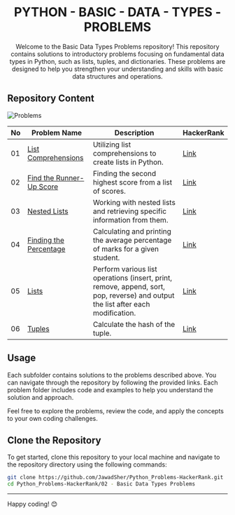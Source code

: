 <h1 align='center'>PYTHON - BASIC - DATA - TYPES - PROBLEMS</h1>

<p align='center'>Welcome to the Basic Data Types Problems repository! This repository contains solutions to introductory problems focusing on fundamental data types in Python, such as lists, tuples, and dictionaries. These problems are designed to help you strengthen your understanding and skills with basic data structures and operations.</p>

## Repository Content
![Problems](https://img.shields.io/badge/problems%20count-6-blue)

| No | Problem Name | Description | HackerRank|
|---|---|---|---|
| 01 | [List Comprehensions](https://github.com/JawadSher/Python_Problems-HackerRank/tree/main/02%20-%20Basic%20Data%20Types%20Problems/01%20-%20List%20Comprehensions) | Utilizing list comprehensions to create lists in Python. | [Link](https://www.hackerrank.com/challenges/list-comprehensions) |
| 02 | [Find the Runner-Up Score](https://github.com/JawadSher/Python_Problems-HackerRank/tree/main/02%20-%20Basic%20Data%20Types%20Problems/02%20-%20Find%20the%20Runner-Up%20Score) | Finding the second highest score from a list of scores. | [Link](https://www.hackerrank.com/challenges/find-the-runner-up-score) |
| 03 | [Nested Lists](https://github.com/JawadSher/Python_Problems-HackerRank/tree/main/02%20-%20Basic%20Data%20Types%20Problems/03%20-%20Nested%20Lists) | Working with nested lists and retrieving specific information from them. | [Link](https://www.hackerrank.com/challenges/nested-list) |
| 04 | [Finding the Percentage](https://github.com/JawadSher/Python_Problems-HackerRank/tree/main/02%20-%20Basic%20Data%20Types%20Problems/04%20-%20Finding%20the%20Percentage) | Calculating and printing the average percentage of marks for a given student. | [Link](https://www.hackerrank.com/challenges/finding-the-percentage) |
| 05 | [Lists](https://github.com/JawadSher/Python_Problems-HackerRank/tree/main/02%20-%20Basic%20Data%20Types%20Problems/05%20-%20Lists) | Perform various list operations (insert, print, remove, append, sort, pop, reverse) and output the list after each modification. | [Link](https://www.hackerrank.com/challenges/python-lists) |
| 06 | [Tuples](https://github.com/JawadSher/Python_Problems-HackerRank/tree/main/02%20-%20Basic%20Data%20Types%20Problems/06%20-%20Tuples) | Calculate the hash of the tuple. | [Link](https://www.hackerrank.com/challenges/python-tuples) |


## Usage

Each subfolder contains solutions to the problems described above. You can navigate through the repository by following the provided links. Each problem folder includes code and examples to help you understand the solution and approach.

Feel free to explore the problems, review the code, and apply the concepts to your own coding challenges.

## Clone the Repository

To get started, clone this repository to your local machine and navigate to the repository directory using the following commands:

```bash
git clone https://github.com/JawadSher/Python_Problems-HackerRank.git
cd Python_Problems-HackerRank/02 - Basic Data Types Problems
```

---
Happy coding! 😊
